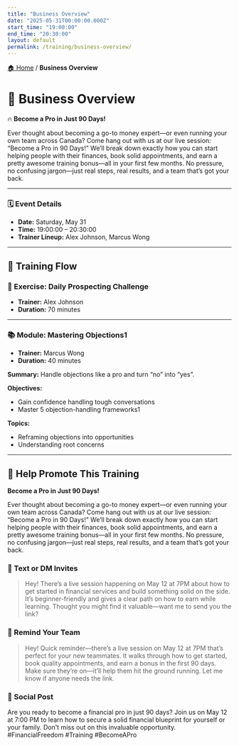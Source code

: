 ```yaml
---
title: "Business Overview"
date: "2025-05-31T00:00:00.000Z"
start_time: "19:00:00"
end_time: "20:30:00"
layout: default
permalink: /training/business-overview/
---
```


[🏠 Home](/training/) / **Business Overview**

# 📆 Business Overview  
🔥 **Become a Pro in Just 90 Days!**

Ever thought about becoming a go-to money expert—or even running your own team across Canada?
Come hang out with us at our live session: “Become a Pro in 90 Days!” We’ll break down exactly how you can start helping people with their finances, book solid appointments, and earn a pretty awesome training bonus—all in your first few months. No pressure, no confusing jargon—just real steps, real results, and a team that’s got your back.

---

### 🗓️ Event Details

- **Date:** Saturday, May 31  
- **Time:** 19:00:00 – 20:30:00  
- **Trainer Lineup:** Alex Johnson, Marcus Wong

---

## 🧩 Training Flow

### 🧪 Exercise: Daily Prospecting Challenge
- **Trainer:** Alex Johnson
- **Duration:** 70 minutes

---

### 📚 Module: Mastering Objections1
- **Trainer:** Marcus Wong
- **Duration:** 40 minutes

**Summary:**
Handle objections like a pro and turn “no” into “yes”.

**Objectives:**
- Gain confidence handling tough conversations
- Master 5 objection-handling frameworks1

**Topics:**
- Reframing objections into opportunities
- Understanding root concerns

---

## 📢 Help Promote This Training

**Become a Pro in Just 90 Days!**

Ever thought about becoming a go-to money expert—or even running your own team across Canada?
Come hang out with us at our live session: “Become a Pro in 90 Days!” We’ll break down exactly how you can start helping people with their finances, book solid appointments, and earn a pretty awesome training bonus—all in your first few months. No pressure, no confusing jargon—just real steps, real results, and a team that’s got your back.

### 💬 Text or DM Invites  
> Hey! There’s a live session happening on May 12 at 7PM about how to get started in financial services and build something solid on the side. It’s beginner-friendly and gives a clear path on how to earn while learning. Thought you might find it valuable—want me to send you the link?

### 💬 Remind Your Team  
> Hey! Quick reminder—there’s a live session on May 12 at 7PM that’s perfect for your new teammates. It walks through how to get started, book quality appointments, and earn a bonus in the first 90 days. Make sure they’re on—it’ll help them hit the ground running. Let me know if anyone needs the link.

### 📡 Social Post  
Are you ready to become a financial pro in just 90 days? Join us on May 12 at 7:00 PM to learn how to secure a solid financial blueprint for yourself or your family. Don't miss out on this invaluable opportunity. #FinancialFreedom #Training #BecomeAPro